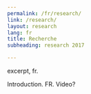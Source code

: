 ```yaml
---
permalink: /fr/research/
link: /research/
layout: research
lang: fr
title: Recherche
subheading: research 2017

---
```


excerpt, fr.

<!-- more -->

Introduction. FR. Video?